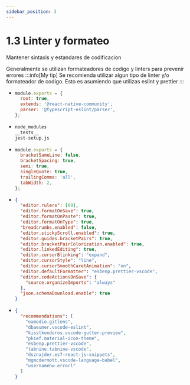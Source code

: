 ```yaml
---
sidebar_position: 3
---
```

# 1.3 Linter y formateo
Mantener sintaxis y estandares de codificacion

Generalmente se utilizan formateadores de codigo y linters para prevenir errores
:::info[My tip]
Se recomienda utilizar algun tipo de linter y/o formateador de codigo. Esto es asumiendo que utilizas eslint y prettier
:::
- ```js title=".eslintrc.js"
  module.exports = {
    root: true,
    extends: '@react-native-community',
    parser: '@typescript-eslint/parser',
  };
  ```
- ```bash title=".eslintignore"
  node_modules
  __tests__
  jest-setup.js
  ```
- ```js title=".prettierrc.js"
  module.exports = {
    bracketSameLine: false,
    bracketSpacing: true,
    semi: true,
    singleQuote: true,
    trailingComma: 'all',
    tabWidth: 2,
  };
  ```
- ```json title="settings.json"
  {
    "editor.rulers": [80],
    "editor.formatOnSave": true,
    "editor.formatOnPaste": true,
    "editor.formatOnType": true,
    "breadcrumbs.enabled": false,
    "editor.stickyScroll.enabled": true,
    "editor.guides.bracketPairs": true,
    "editor.bracketPairColorization.enabled": true,
    "editor.linkedEditing": true,
    "editor.cursorBlinking": "expand",
    "editor.cursorStyle": "line",
    "editor.cursorSmoothCaretAnimation": "on",
    "editor.defaultFormatter": "esbenp.prettier-vscode",
    "editor.codeActionsOnSave": {
      "source.organizeImports": "always"
    },
    "json.schemaDownload.enable": true
  }
  ```
- ```json title="extensions.json"
  {
    "recommendations": [
      "eamodio.gitlens",
      "dbaeumer.vscode-eslint",
      "kisstkondoros.vscode-gutter-preview",
      "pkief.material-icon-theme",
      "esbenp.prettier-vscode",
      "tabnine.tabnine-vscode",
      "dsznajder.es7-react-js-snippets",
      "mgmcdermott.vscode-language-babel",
      "usernamehw.errorl"
    ]
  }
  ```
